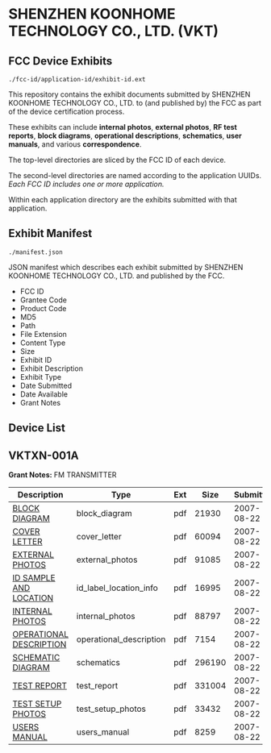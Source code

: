 # SHENZHEN KOONHOME TECHNOLOGY CO., LTD. (VKT)
## FCC Device Exhibits

```
./fcc-id/application-id/exhibit-id.ext
```

This repository contains the exhibit documents submitted by SHENZHEN KOONHOME TECHNOLOGY CO., LTD. to (and published by) the FCC as part of the device certification process.

These exhibits can include **internal photos**, **external photos**, **RF test reports**, **block diagrams**, **operational descriptions**, **schematics**, **user manuals**, and various **correspondence**.

The top-level directories are sliced by the FCC ID of each device.

The second-level directories are named according to the application UUIDs. *Each FCC ID includes one or more application.*

Within each application directory are the exhibits submitted with that application. 

## Exhibit Manifest

```
./manifest.json
```

JSON manifest which describes each exhibit submitted by SHENZHEN KOONHOME TECHNOLOGY CO., LTD. and published by the FCC.

- FCC ID
- Grantee Code
- Product Code
- MD5
- Path
- File Extension
- Content Type
- Size
- Exhibit ID
- Exhibit Description
- Exhibit Type
- Date Submitted
- Date Available
- Grant Notes

## Device List
## VKTXN-001A
**Grant Notes:** FM TRANSMITTER

| Description | Type | Ext | Size | Submitted | Available |
| ----------- | ---- | --- | ---- | --------- | --------- |
| [BLOCK DIAGRAM](VKTXN-001A/817cccf71260f7760c2eca2afc3343ca/743935.pdf) | block_diagram | pdf | 21930 | 2007-08-22 | 2007-08-22 |
| [COVER LETTER](VKTXN-001A/817cccf71260f7760c2eca2afc3343ca/832637.pdf) | cover_letter | pdf | 60094 | 2007-08-22 | 2007-08-22 |
| [EXTERNAL PHOTOS](VKTXN-001A/817cccf71260f7760c2eca2afc3343ca/832638.pdf) | external_photos | pdf | 91085 | 2007-08-22 | 2007-08-22 |
| [ID SAMPLE AND LOCATION](VKTXN-001A/817cccf71260f7760c2eca2afc3343ca/832639.pdf) | id_label_location_info | pdf | 16995 | 2007-08-22 | 2007-08-22 |
| [INTERNAL PHOTOS](VKTXN-001A/817cccf71260f7760c2eca2afc3343ca/832640.pdf) | internal_photos | pdf | 88797 | 2007-08-22 | 2007-08-22 |
| [OPERATIONAL DESCRIPTION](VKTXN-001A/817cccf71260f7760c2eca2afc3343ca/832641.pdf) | operational_description | pdf | 7154 | 2007-08-22 | 2007-08-22 |
| [SCHEMATIC DIAGRAM](VKTXN-001A/817cccf71260f7760c2eca2afc3343ca/832642.pdf) | schematics | pdf | 296190 | 2007-08-22 | 2007-08-22 |
| [TEST REPORT](VKTXN-001A/817cccf71260f7760c2eca2afc3343ca/832643.pdf) | test_report | pdf | 331004 | 2007-08-22 | 2007-08-22 |
| [TEST SETUP PHOTOS](VKTXN-001A/817cccf71260f7760c2eca2afc3343ca/832644.pdf) | test_setup_photos | pdf | 33432 | 2007-08-22 | 2007-08-22 |
| [USERS MANUAL](VKTXN-001A/817cccf71260f7760c2eca2afc3343ca/832645.pdf) | users_manual | pdf | 8259 | 2007-08-22 | 2007-08-22 |
